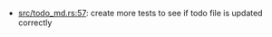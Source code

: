 * [src/todo_md.rs:57](src/todo_md.rs#L57): create more tests to see if todo file is updated correctly
